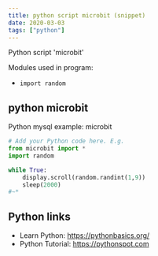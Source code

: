 ```yaml
---
title: python script microbit (snippet)
date: 2020-03-03
tags: ["python"]
---
```

Python script 'microbit'


Modules used in program: 
* `import random`

## python microbit

Python mysql example: microbit

```python
# Add your Python code here. E.g.
from microbit import *
import random

while True:
    display.scroll(random.randint(1,9))
    sleep(2000)
#~*

```

## Python links

- Learn Python: https://pythonbasics.org/
- Python Tutorial: https://pythonspot.com
